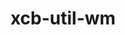 ---
title: "xcb-util-wm"
layout: cache
categories: [package, develop]
meta: {"versions": ["0.4.2"], "compilers": ["gcc@=11.1.0"], "oss": ["ubuntu20.04"], "platforms": ["linux"], "targets": ["x86_64_v3"], "stacks": ["data-vis-sdk", "root"], "num_specs": 8, "num_specs_by_stack": {"root": 8, "data-vis-sdk": 8}}
spec_details: [{"hash": "p6rgxs4myc3h7modc7dochent5x7735l", "compiler": "gcc@=11.1.0", "versions": ["0.4.2"], "os": "ubuntu20.04", "platform": "linux", "target": "x86_64_v3", "variants": ["build_system=autotools"], "stacks": ["root", "data-vis-sdk"], "size": "-", "tarball": "https://binaries.spack.io/develop/build_cache/linux-ubuntu20.04-x86_64_v3/gcc-11.1.0/xcb-util-wm-0.4.2/linux-ubuntu20.04-x86_64_v3-gcc-11.1.0-xcb-util-wm-0.4.2-p6rgxs4myc3h7modc7dochent5x7735l.spack"}, {"hash": "eheh6m4mzug3ultzbhzeanytuua72vrt", "compiler": "gcc@=11.1.0", "versions": ["0.4.2"], "os": "ubuntu20.04", "platform": "linux", "target": "x86_64_v3", "variants": ["build_system=autotools"], "stacks": ["root", "data-vis-sdk"], "size": "-", "tarball": "https://binaries.spack.io/develop/build_cache/linux-ubuntu20.04-x86_64_v3/gcc-11.1.0/xcb-util-wm-0.4.2/linux-ubuntu20.04-x86_64_v3-gcc-11.1.0-xcb-util-wm-0.4.2-eheh6m4mzug3ultzbhzeanytuua72vrt.spack"}, {"hash": "m4in2ep47tzomkxddlvprdib2cnzoeok", "compiler": "gcc@=11.1.0", "versions": ["0.4.2"], "os": "ubuntu20.04", "platform": "linux", "target": "x86_64_v3", "variants": ["build_system=autotools"], "stacks": ["root", "data-vis-sdk"], "size": "-", "tarball": "https://binaries.spack.io/develop/build_cache/linux-ubuntu20.04-x86_64_v3/gcc-11.1.0/xcb-util-wm-0.4.2/linux-ubuntu20.04-x86_64_v3-gcc-11.1.0-xcb-util-wm-0.4.2-m4in2ep47tzomkxddlvprdib2cnzoeok.spack"}, {"hash": "sh4e5getvz52zsyxmeiulgsjk3xkvku3", "compiler": "gcc@=11.1.0", "versions": ["0.4.2"], "os": "ubuntu20.04", "platform": "linux", "target": "x86_64_v3", "variants": ["build_system=autotools"], "stacks": ["root", "data-vis-sdk"], "size": "-", "tarball": "https://binaries.spack.io/develop/build_cache/linux-ubuntu20.04-x86_64_v3/gcc-11.1.0/xcb-util-wm-0.4.2/linux-ubuntu20.04-x86_64_v3-gcc-11.1.0-xcb-util-wm-0.4.2-sh4e5getvz52zsyxmeiulgsjk3xkvku3.spack"}, {"hash": "6vvvtikd2ysxhh7mhmmlhx7ztpprcsgf", "compiler": "gcc@=11.1.0", "versions": ["0.4.2"], "os": "ubuntu20.04", "platform": "linux", "target": "x86_64_v3", "variants": ["build_system=autotools"], "stacks": ["root", "data-vis-sdk"], "size": "-", "tarball": "https://binaries.spack.io/develop/build_cache/linux-ubuntu20.04-x86_64_v3/gcc-11.1.0/xcb-util-wm-0.4.2/linux-ubuntu20.04-x86_64_v3-gcc-11.1.0-xcb-util-wm-0.4.2-6vvvtikd2ysxhh7mhmmlhx7ztpprcsgf.spack"}, {"hash": "ab5vtmnvcch6rcy34qtijkvmly23nr3b", "compiler": "gcc@=11.1.0", "versions": ["0.4.2"], "os": "ubuntu20.04", "platform": "linux", "target": "x86_64_v3", "variants": ["build_system=autotools"], "stacks": ["root", "data-vis-sdk"], "size": "-", "tarball": "https://binaries.spack.io/develop/build_cache/linux-ubuntu20.04-x86_64_v3/gcc-11.1.0/xcb-util-wm-0.4.2/linux-ubuntu20.04-x86_64_v3-gcc-11.1.0-xcb-util-wm-0.4.2-ab5vtmnvcch6rcy34qtijkvmly23nr3b.spack"}, {"hash": "p3gzohcmieofglyg3qiejg4myvnmdyqz", "compiler": "gcc@=11.1.0", "versions": ["0.4.2"], "os": "ubuntu20.04", "platform": "linux", "target": "x86_64_v3", "variants": ["build_system=autotools"], "stacks": ["root", "data-vis-sdk"], "size": "-", "tarball": "https://binaries.spack.io/develop/build_cache/linux-ubuntu20.04-x86_64_v3/gcc-11.1.0/xcb-util-wm-0.4.2/linux-ubuntu20.04-x86_64_v3-gcc-11.1.0-xcb-util-wm-0.4.2-p3gzohcmieofglyg3qiejg4myvnmdyqz.spack"}, {"hash": "zvnompxzw4mjy35cdhl3qhmae6aahvoy", "compiler": "gcc@=11.1.0", "versions": ["0.4.2"], "os": "ubuntu20.04", "platform": "linux", "target": "x86_64_v3", "variants": ["build_system=autotools"], "stacks": ["root", "data-vis-sdk"], "size": "-", "tarball": "https://binaries.spack.io/develop/build_cache/linux-ubuntu20.04-x86_64_v3/gcc-11.1.0/xcb-util-wm-0.4.2/linux-ubuntu20.04-x86_64_v3-gcc-11.1.0-xcb-util-wm-0.4.2-zvnompxzw4mjy35cdhl3qhmae6aahvoy.spack"}]
---